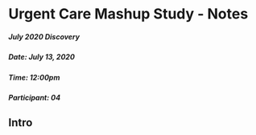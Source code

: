 Urgent Care Mashup Study - Notes
=================================================

##### July 2020 Discovery

##### Date: July 13, 2020

##### Time: 12:00pm

##### Participant: 04

## Intro 
